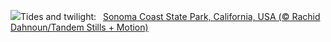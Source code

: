 ![](https://www.bing.com/th?id=OHR.SonomaCoast_EN-GB8716025465_UHD.jpg&w=1000)Tides and twilight:&nbsp;&ensp;[Sonoma Coast State Park, California, USA (© Rachid Dahnoun/Tandem Stills + Motion)](https://www.bing.com/th?id=OHR.SonomaCoast_EN-GB8716025465_UHD.jpg)
<br><br/>
